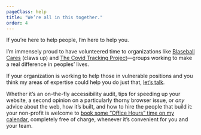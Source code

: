 ```yaml
---
pageClass: help
title: "We’re all in this together."
order: 4
---
```


If you’re here to help people, I’m here to help you.

I’m immensely proud to have volunteered time to organizations like [Blaseball Cares](https://www.blaseballcares.com) (claws up) and [The Covid Tracking Project](https://covidtracking.com/)—groups working to make a real difference in peoples’ lives. 

If your organization is working to help those in vulnerable positions and you think my areas of expertise could help you do just that, [let’s talk](mailto:mat@matmarquis.com). 

Whether it’s an on-the-fly accessibility audit, tips for speeding up your website, a second opinion on a particularly thorny browser issue, or _any_ advice about the web, how it’s built, and how to hire the people that build it: your non-profit is welcome to [book some “Office Hours” time on my calendar](https://calendly.com/mat-marquis/office-hours), completely free of charge, whenever it’s convenient for you and your team.
